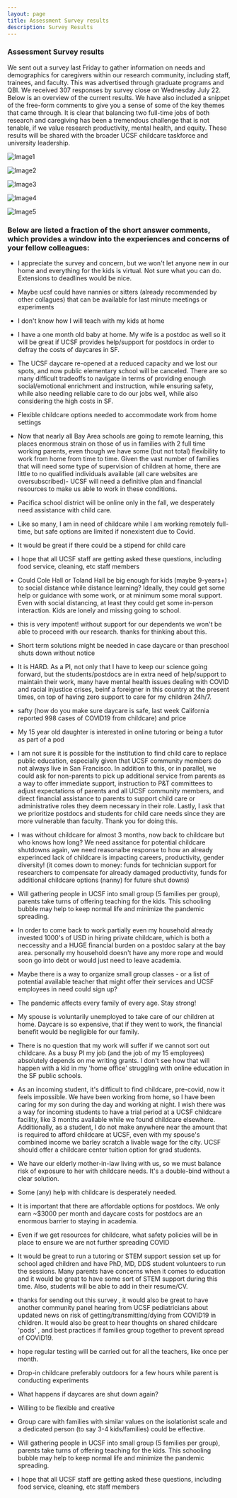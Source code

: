 ```yaml
---
layout: page
title: Assessment Survey results
description: Survey Results
---
```

### Assessment Survey results

We sent out a survey last Friday to gather information on needs and demographics for caregivers within our research community, including staff, trainees, and faculty. This was advertised through graduate programs and QBI. We received 307 responses by survey close on Wednesday July 22. Below is an overview of the current results. We have also included a snippet of the free-form comments to give you a sense of some of the key themes that came through. It is clear that balancing two full-time jobs of both research and caregiving has been a tremendous challenge that is not tenable, if we value research productivity, mental health, and equity. These results will be shared with the broader UCSF childcare taskforce and university leadership.   

![Image1](/assets/images/survey/image1.png)

![Image2](/assets/images/survey/image2.png)

![Image3](/assets/images/survey/image3.png)

![Image4](/assets/images/survey/image4.png)

![Image5](/assets/images/survey/image5.png)   

### Below are listed a fraction of the short answer comments, which provides a window into the experiences and concerns of your fellow colleagues:

* I appreciate the survey and concern, but we won't let anyone new in our home and everything for the kids is virtual. Not sure what you can do. Extensions to deadlines would be nice.

* Maybe ucsf could have nannies or sitters (already recommended by other collagues) that can be available for last minute meetings or experiments

* I don't know how I will teach with my kids at home

* I have a one month old baby at home. My wife is a postdoc as well so it will be great if UCSF provides help/support for postdocs in order to defray the costs of daycares in SF.

* The UCSF daycare re-opened at a reduced capacity and we lost our spots, and now public elementary school will be canceled. There are so many difficult tradeoffs to navigate in terms of providing enough social/emotional enrichment and instruction, while ensuring safety, while also needing reliable care to do our jobs well, while also considering the high costs in SF.

* Flexible childcare options needed to accommodate work from home settings

* Now that nearly all Bay Area schools are going to remote learning, this places enormous strain on those of us in families with 2 full time working parents, even though we have some (but not total) flexibility to work from home from time to time. Given the vast number of families that will need some type of supervision of children at home, there are little to no qualified individuals available (all care websites are oversubscribed)- UCSF will need a definitive plan and financial resources to make us able to work in these conditions.

* Pacifica school district will be online only in the fall, we desperately need assistance with child care.

* Like so many, I am in need of childcare while I am working remotely full-time, but safe options are limited if nonexistent due to Covid.

* It would be great if there could be a stipend for child care

* I hope that all UCSF staff are getting asked these questions, including food service, cleaning, etc staff members

* Could Cole Hall or Toland Hall be big enough for kids (maybe 9-years+) to social distance while distance learning? Ideally, they could get some help or guidance with some work, or at minimum some moral support. Even with social distancing, at least they could get some in-person interaction. Kids are lonely and missing going to school.

* this is very impotent! without support for our dependents we won't be able to proceed with our research. thanks for thinking about this.

* Short term solutions might be needed in case daycare or than preschool shuts down without notice

* It is HARD. As a PI, not only that I have to keep our science going forward, but the students/postdocs are in extra need of help/support to maintain their work, many have mental health issues dealing with COVID and racial injustice crises, beinf a foreigner in this country at the present times, on top of having zero support to care for my children 24h/7.

* safty (how do you make sure daycare is safe, last week California reported 998 cases of COVID19 from childcare) and price

* My 15 year old daughter is interested in online tutoring or being a tutor as part of a pod

* I am not sure it is possible for the institution to find child care to replace public education, especially given that UCSF community members do not always live in San Francisco. In addition to this, or in parallel, we could ask for non-parents to pick up additional service from parents as a way to offer immediate support, instruction to P&T committees to adjust expectations of parents and all UCSF community members, and direct financial assistance to parents to support child care or administrative roles they deem necessary in their role. Lastly, I ask that we prioritize postdocs and students for child care needs since they are more vulnerable than faculty. Thank you for doing this.

* I was without childcare for almost 3 months, now back to childcare but who knows how long? We need assitance for potential childcare shutdowns again, we need reasonalbe response to how an already experinced lack of childcare is impacting careers, productivity, gender diversity! (it comes down to money: funds for technician support for researchers to compensate for already damaged productivity, funds for additional childcare options (nanny) for future shut downs)

* Will gathering people in UCSF into small group (5 families per group), parents take turns of offering teaching for the kids. This schooling bubble may help to keep normal life and minimize the pandemic spreading.

* In order to come back to work partially even my household already invested 1000's of USD in hiring private childcare, which is both a neccessity and a HUGE financial burden on a postdoc salary at the bay area. personally my household doesn't have any more rope and would soon go into debt or would just need to leave academia.

* Maybe there is a way to organize small group classes - or a list of potential available teacher that might offer their services and UCSF employees in need could sign up?

* The pandemic affects every family of every age. Stay strong!

* My spouse is voluntarily unemployed to take care of our children at home. Daycare is so expensive, that if they went to work, the financial benefit would be negligible for our family.

* There is no question that my work will suffer if we cannot sort out childcare. As a busy PI my job (and the job of my 15 employees) absolutely depends on me writing grants. I don't see how that will happen with a kid in my 'home office' struggling with online education in the SF public schools.

* As an incoming student, it's difficult to find childcare, pre-covid, now it feels impossible. We have been working from home, so I have been caring for my son during the day and working at night. I wish there was a way for incoming students to have a trial period at a UCSF childcare facility, like 3 months available while we found childcare elsewhere. Additionally, as a student, I do not make anywhere near the amount that is required to afford childcare at UCSF, even with my spouse's combined income we barley scratch a livable wage for the city. UCSF should offer a childcare center tuition option for grad students.

* We have our elderly mother-in-law living with us, so we must balance risk of exposure to her with childcare needs. It's a double-bind without a clear solution.

* Some (any) help with childcare is desperately needed.

* It is important that there are affordable options for postdocs. We only earn ~$3000 per month and daycare costs for postdocs are an enormous barrier to staying in academia.

* Even if we get resources for childcare, what safety policies will be in place to ensure we are not further spreading COVID

* It would be great to run a tutoring or STEM support session set up for school aged children and have PhD, MD, DDS student volunteers to run the sessions. Many parents have concerns when it comes to education and it would be great to have some sort of STEM support during this time. Also, students will be able to add in their resume/CV.

* thanks for sending out this survey , it would also be great to have another community panel hearing from UCSF pediatricians about updated news on risk of getting/transmitting/dying from COVID19 in children. It would also be great to hear thoughts on shared childcare 'pods' , and best practices if families group together to prevent spread of COVID19.

* hope regular testing will be carried out for all the teachers, like once per month.

* Drop-in childcare preferably outdoors for a few hours while parent is conducting experiments

* What happens if daycares are shut down again?

* Willing to be flexible and creative

* Group care with families with similar values on the isolationist scale and a dedicated person (to say 3-4 kids/families) could be effective.

* Will gathering people in UCSF into small group (5 families per group), parents take turns of offering teaching for the kids. This schooling bubble may help to keep normal life and minimize the pandemic spreading.

* I hope that all UCSF staff are getting asked these questions, including food service, cleaning, etc staff members
